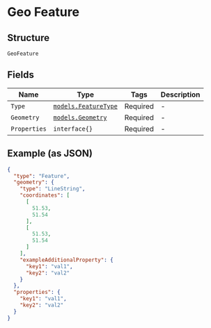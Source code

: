 
# Geo Feature

## Structure

`GeoFeature`

## Fields

| Name | Type | Tags | Description |
|  --- | --- | --- | --- |
| `Type` | [`models.FeatureType`](../../doc/models/feature-type.md) | Required | - |
| `Geometry` | [`models.Geometry`](../../doc/models/containers/geometry.md) | Required | - |
| `Properties` | `interface{}` | Required | - |

## Example (as JSON)

```json
{
  "type": "Feature",
  "geometry": {
    "type": "LineString",
    "coordinates": [
      [
        51.53,
        51.54
      ],
      [
        51.53,
        51.54
      ]
    ],
    "exampleAdditionalProperty": {
      "key1": "val1",
      "key2": "val2"
    }
  },
  "properties": {
    "key1": "val1",
    "key2": "val2"
  }
}
```

